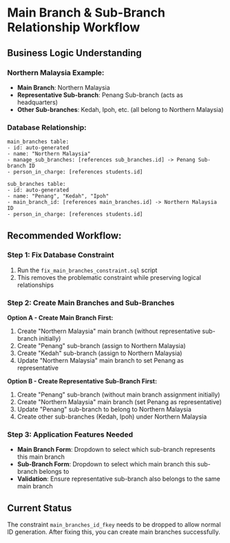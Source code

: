 # Main Branch & Sub-Branch Relationship Workflow

## Business Logic Understanding

### Northern Malaysia Example:
- **Main Branch**: Northern Malaysia 
- **Representative Sub-branch**: Penang Sub-branch (acts as headquarters)
- **Other Sub-branches**: Kedah, Ipoh, etc. (all belong to Northern Malaysia)

### Database Relationship:
```
main_branches table:
- id: auto-generated
- name: "Northern Malaysia"  
- manage_sub_branches: [references sub_branches.id] -> Penang Sub-branch ID
- person_in_charge: [references students.id]

sub_branches table:
- id: auto-generated
- name: "Penang", "Kedah", "Ipoh"
- main_branch_id: [references main_branches.id] -> Northern Malaysia ID  
- person_in_charge: [references students.id]
```

## Recommended Workflow:

### Step 1: Fix Database Constraint
1. Run the `fix_main_branches_constraint.sql` script
2. This removes the problematic constraint while preserving logical relationships

### Step 2: Create Main Branches and Sub-Branches
**Option A - Create Main Branch First:**
1. Create "Northern Malaysia" main branch (without representative sub-branch initially)
2. Create "Penang" sub-branch (assign to Northern Malaysia)  
3. Create "Kedah" sub-branch (assign to Northern Malaysia)
4. Update "Northern Malaysia" main branch to set Penang as representative

**Option B - Create Representative Sub-Branch First:**
1. Create "Penang" sub-branch (without main branch assignment initially)
2. Create "Northern Malaysia" main branch (set Penang as representative)
3. Update "Penang" sub-branch to belong to Northern Malaysia
4. Create other sub-branches (Kedah, Ipoh) under Northern Malaysia

### Step 3: Application Features Needed
- **Main Branch Form**: Dropdown to select which sub-branch represents this main branch
- **Sub-Branch Form**: Dropdown to select which main branch this sub-branch belongs to  
- **Validation**: Ensure representative sub-branch also belongs to the same main branch

## Current Status
The constraint `main_branches_id_fkey` needs to be dropped to allow normal ID generation.
After fixing this, you can create main branches successfully.